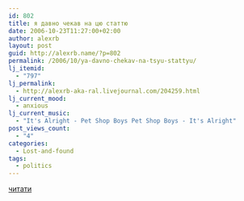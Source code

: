 ```yaml
---
id: 802
title: я давно чекав на цю статтю
date: 2006-10-23T11:27:00+02:00
author: alexrb
layout: post
guid: http://alexrb.name/?p=802
permalink: /2006/10/ya-davno-chekav-na-tsyu-stattyu/
lj_itemid:
  - "797"
lj_permalink:
  - http://alexrb-aka-ral.livejournal.com/204259.html
lj_current_mood:
  - anxious
lj_current_music:
  - "It's Alright - Pet Shop Boys Pet Shop Boys - It's Alright"
post_views_count:
  - "4"
categories:
  - Lost-and-found
tags:
  - politics
---
```

[читати](http://ru.obkom.net.ua/articles/2006-10/19.1301.shtml)